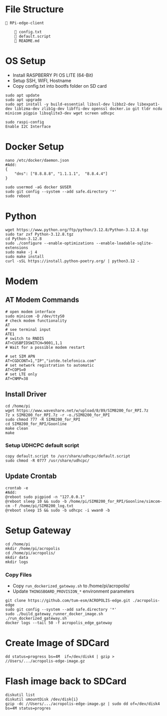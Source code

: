 # File Structure

```
📁 RPi-edge-client

    📄 config.txt
    📄 default.script
    📄 README.md
```

# OS Setup

- Install RASPBERRY PI OS LITE (64-Bit)
- Setup SSH, WIFI, Hostname
- Copy config.txt into bootfs folder on SD card

```
sudo apt update
sudo apt upgrade
sudo apt install -y build-essential libssl-dev libbz2-dev libexpat1-dev liblzma-dev zlib1g-dev libffi-dev openssl docker.io git tldr ncdu minicom pigpio libsqlite3-dev wget screen udhcpc
```

```
sudo raspi-config
Enable I2C Interface
```

# Docker Setup

```
nano /etc/docker/daemon.json
#Add:
{
    "dns": ["8.8.8.8", "1.1.1.1",  "8.8.4.4"]
}
```

```
sudo usermod -aG docker $USER
sudo git config --system --add safe.directory '*'
sudo reboot
```

# Python

```
wget https://www.python.org/ftp/python/3.12.8/Python-3.12.8.tgz
sudo tar zxf Python-3.12.8.tgz
cd Python-3.12.8
sudo ./configure --enable-optimizations --enable-loadable-sqlite-extensions
sudo make -j 4
sudo make install
curl -sSL https://install.python-poetry.org/ | python3.12 -
```

# Modem

## AT Modem Commands

```
# open modem interface
sudo minicom -D /dev/ttyS0
# check modem functionality
AT
# see terminal input
ATE1
# switch to RNDIS
AT+CUSBPIDSWITCH=9001,1,1
# Wait for a possible modem restart

# set SIM APN
AT+CGDCONT=1,"IP","iotde.telefonica.com"
# set network registration to automatic
AT+COPS=0
# set LTE only
AT+CNMP=38
```

## Install Driver

```
cd /home/pi
wget https://www.waveshare.net/w/upload/8/89/SIM8200_for_RPI.7z
7z x SIM8200_for_RPI.7z -r -o./SIM8200_for_RPI
sudo chmod 777 -R SIM8200_for_RPI
cd SIM8200_for_RPI/Goonline
make clean
make
```

### Setup UDHCPC default script

```
copy default.script to /usr/share/udhcpc/default.script
sudo chmod -R 0777 /usr/share/udhcpc/
```

## Update Crontab

```
crontab -e
#Add:
@reboot sudo pigpiod -n "127.0.0.1"
@reboot sleep 10 && sudo -b /home/pi/SIM8200_for_RPI/Goonline/simcom-cm -f /home/pi/SIM8200_log.txt
@reboot sleep 15 && sudo -b udhcpc -i wwan0 -b
```

# Setup Gateway

```
cd /home/pi
mkdir /home/pi/acropolis
cd /home/pi/acropolis/
mkdir data
mkdir logs
```

### Copy Files

- Copy `run_dockerized_gateway.sh` to /home/pi/acropolis/
- Update `THINGSBOARD_PROVISION_*` environment parameters

```
git clone https://github.com/tum-esm/ACROPOLIS-edge.git ./acropolis-edge
sudo git config --system --add safe.directory '*'
sudo ./build_gateway_runner_docker_image.sh
./run_dockerized_gateway.sh
docker logs --tail 50 -f acropolis_edge_gateway
```

# Create Image of SDCard

```
dd status=progress bs=4M  if=/dev/disk4 | gzip > //Users/.../acropolis-edge-image.gz
```

# Flash image back to SDCard

```
diskutil list
diskutil umountDisk /dev/disk{i}
gzip -dc //Users/.../acropolis-edge-image.gz | sudo dd of=/dev/disk4 bs=4M status=progres
```
